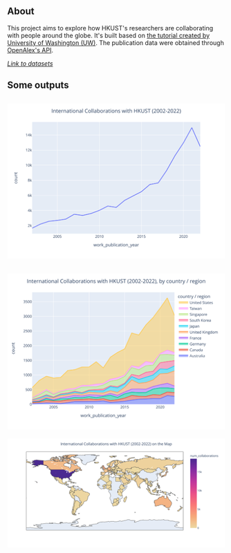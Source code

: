 ## About

This project aims to explore how HKUST's researchers are collaborating with people around the globe. It's built based on [the tutorial created by University of Washington (UW)](https://github.com/ourresearch/openalex-api-tutorials/blob/main/notebooks/institutions/uw-collaborators.ipynb). The publication data were obtained through [OpenAlex's API](https://docs.openalex.org/). 

[*Link to datasets*](
https://gohkust-my.sharepoint.com/:f:/g/personal/lbaster_ust_hk/EgoGdnk-CltIr9CV1SLsHX8Byx1q22KP49-mwZ6060VbMw?e=JU5YN8)


## Some outputs
![](https://github.com/asterzhao/openalex-hkust-collaborations/blob/master/images/fig1.svg)
---
![](https://github.com/asterzhao/openalex-hkust-collaborations/blob/master/images/fig2.svg)
---
![](https://github.com/asterzhao/openalex-hkust-collaborations/blob/master/images/fig3.svg)
